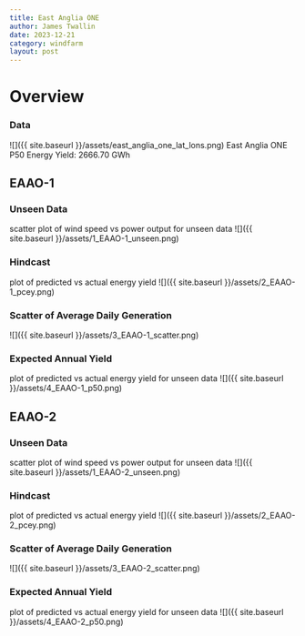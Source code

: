 ```yaml
---
title: East Anglia ONE
author: James Twallin
date: 2023-12-21
category: windfarm
layout: post
---
```

# Overview

### Data

![]({{ site.baseurl }}/assets/east_anglia_one_lat_lons.png)
East Anglia ONE P50 Energy Yield: 2666.70 GWh

EAAO-1
-------------
### Unseen Data 
scatter plot of wind speed vs power output for unseen data
![]({{ site.baseurl }}/assets/1_EAAO-1_unseen.png)
### Hindcast 
plot of predicted vs actual energy yield
![]({{ site.baseurl }}/assets/2_EAAO-1_pcey.png)
### Scatter of Average Daily Generation 

![]({{ site.baseurl }}/assets/3_EAAO-1_scatter.png)
### Expected Annual Yield 
plot of predicted vs actual energy yield for unseen data
![]({{ site.baseurl }}/assets/4_EAAO-1_p50.png)

EAAO-2
-------------
### Unseen Data 
scatter plot of wind speed vs power output for unseen data
![]({{ site.baseurl }}/assets/1_EAAO-2_unseen.png)
### Hindcast 
plot of predicted vs actual energy yield
![]({{ site.baseurl }}/assets/2_EAAO-2_pcey.png)
### Scatter of Average Daily Generation 

![]({{ site.baseurl }}/assets/3_EAAO-2_scatter.png)
### Expected Annual Yield 
plot of predicted vs actual energy yield for unseen data
![]({{ site.baseurl }}/assets/4_EAAO-2_p50.png)

